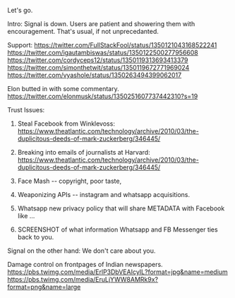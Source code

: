 Let's go.

Intro: 
<Data about how many people are joining Signal.> Signal is down. Users are patient and showering them with encouragement. That's usual, if not unprecedanted.


Support:
https://twitter.com/FullStackFool/status/1350121043168522241
https://twitter.com/igautambiswas/status/1350122500277956608
https://twitter.com/cordyceps12/status/1350119313693413379
https://twitter.com/simonthetwit/status/1350119672771969024
https://twitter.com/vyashole/status/1350263494399062017


Elon butted in with some commentary. https://twitter.com/elonmusk/status/1350251607737442310?s=19

Trust Issues:

1) Steal Facebook from Winklevoss: https://www.theatlantic.com/technology/archive/2010/03/the-duplicitous-deeds-of-mark-zuckerberg/346445/

2) Breaking into emails of journalists at Harvard: https://www.theatlantic.com/technology/archive/2010/03/the-duplicitous-deeds-of-mark-zuckerberg/346445/

3) Face Mash -- copyright, poor taste, 

4) Weaponizing APIs -- instagram and whatsapp acquisitions.

5) Whatsapp new privacy policy that will share METADATA with Facebook like ... 

6) SCREENSHOT of what information Whatsapp and FB Messenger ties back to you.

Signal on the other hand: We don't care about you.


Damage control on frontpages of Indian newspapers. 
https://pbs.twimg.com/media/ErlP3DbVEAIcyIL?format=jpg&name=medium
https://pbs.twimg.com/media/EruLjYWW8AMRk9x?format=png&name=large

